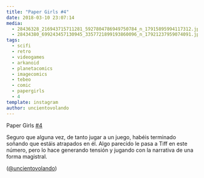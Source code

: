 ```yaml
---
title: "Paper Girls #4"
date: 2018-03-10 23:07:14
media: 
  - 28436328_216943715711281_5927804786949750784_n_17915895994117312.jpg
  - 28434380_699243457130945_3357721899193860096_n_17921237959074091.jpg
tags: 
  - scifi
  - retro
  - videogames
  - arkanoid
  - planetacomics
  - imagecomics
  - tebeo
  - comic
  - papergirls
  - 4
template: instagram
author: uncientovolando
---
```


Paper Girls [#4](/tags/4)


Seguro que alguna vez, de tanto jugar a un juego, habéis terminado soñando que estáis atrapados en él. Algo parecido le pasa a Tiff en este número, pero lo hace generando tensión y jugando con la narrativa de una forma magistral.


([@uncientovolando](https://instagram.com/uncientovolando))







